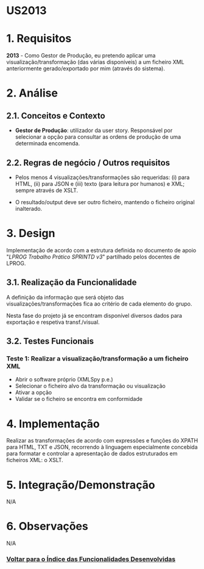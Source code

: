**US2013**
================

# 1. Requisitos

**2013** - Como Gestor de Produção, eu pretendo aplicar uma visualização/transformação (das várias disponíveis) a um ficheiro XML anteriormente gerado/exportado por mim (através do sistema).

# 2. Análise

## 2.1. Conceitos e Contexto
* **Gestor de Produção**: utilizador da user story. Responsável por selecionar a opção para consultar as ordens de produção de uma determinada encomenda.

## 2.2. Regras de negócio / Outros requisitos

* Pelos menos 4 visualizações/transformações são requeridas: (i) para HTML, (ii) para JSON e (iii) texto (para leitura por humanos) e XML; sempre através de XSLT.

* O resultado/output deve ser outro ficheiro, mantendo o ficheiro original inalterado.

# 3. Design

Implementação de acordo com a estrutura definida no documento de apoio "_LPROG Trabalho Prático SPRINTD v3_" partilhado pelos docentes de LPROG.

## 3.1. Realização da Funcionalidade

A definição da informação que será objeto das visualizações/transformações fica ao critério de cada elemento do grupo.

Nesta fase do projeto já se encontram disponível diversos dados para exportação e respetiva transf./visual.

## 3.2. Testes Funcionais

### **Teste 1**: Realizar a visualização/transformação a um ficheiro XML

- Abrir o software próprio (XMLSpy p.e.)
- Selecionar o ficheiro alvo da transformação ou visualização
- Ativar a opção
- Validar se o ficheiro se encontra em conformidade

# 4. Implementação

Realizar as transformações de acordo com expressões e funções do XPATH para HTML, TXT e JSON, recorrendo à linguagem especialmente concebida para formatar e controlar a apresentação de dados estruturados em ficheiros XML: o XSLT.

# 5. Integração/Demonstração

N/A

# 6. Observações

N/A

### [**Voltar para o Índice das Funcionalidades Desenvolvidas**](../ListaFuncionalidades.md)
